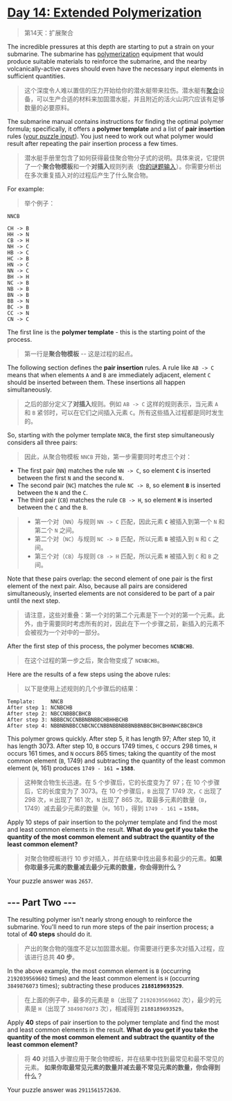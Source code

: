 # [Day 14: Extended Polymerization](https://adventofcode.com/2021/day/14)

> 第14天：扩展聚合

The incredible pressures at this depth are starting to put a strain on your submarine. The submarine has [polymerization](https://en.wikipedia.org/wiki/Polymerization) equipment that would produce suitable materials to reinforce the submarine, and the nearby volcanically-active caves should even have the necessary input elements in sufficient quantities.

> 这个深度令人难以置信的压力开始给你的潜水艇带来拉伤。潜水艇有[聚合](https://en.wikipedia.org/wiki/Polymerization)设备，可以生产合适的材料来加固潜水艇，并且附近的活火山洞穴应该有足够数量的必要原料。

The submarine manual contains instructions for finding the optimal polymer formula; specifically, it offers a **polymer template** and a list of **pair insertion** rules ([your puzzle input](day14.txt)). You just need to work out what polymer would result after repeating the pair insertion process a few times.

> 潜水艇手册里包含了如何获得最佳聚合物分子式的说明。具体来说，它提供了一个**聚合物模板**和一个**对插入**规则列表（[你的谜题输入](day14.txt)）。你需要分析出在多次重复插入对的过程后产生了什么聚合物。

For example:

> 举个例子：

```'
NNCB

CH -> B
HH -> N
CB -> H
NH -> C
HB -> C
HC -> B
HN -> C
NN -> C
BH -> H
NC -> B
NB -> B
BN -> B
BB -> N
BC -> B
CC -> N
CN -> C
```

The first line is the **polymer template** - this is the starting point of the process.

> 第一行是**聚合物模板** -- 这是过程的起点。

The following section defines the **pair insertion** rules. A rule like `AB -> C` means that when elements `A` and `B` are immediately adjacent, element `C` should be inserted between them. These insertions all happen simultaneously.

> 之后的部分定义了**对插入**规则。例如 `AB -> C` 这样的规则表示，当元素 `A` 和 `B` 紧邻时，可以在它们之间插入元素 `C`。所有这些插入过程都是同时发生的。

So, starting with the polymer template `NNCB`, the first step simultaneously considers all three pairs:

> 因此，从聚合物模板 `NNCB` 开始，第一步需要同时考虑三个对：

- The first pair (`NN`) matches the rule `NN -> C`, so element **`C`** is inserted between the first `N` and the second `N.`
- The second pair (`NC`) matches the rule `NC -> B`, so element **`B`** is inserted between the `N` and the `C`.
- The third pair (`CB`) matches the rule `CB -> H`, so element **`H`** is inserted between the `C` and the `B`.

> - 第一个对（`NN`）与规则 `NN -> C` 匹配，因此元素 **`C`** 被插入到第一个 `N` 和第二个 `N` 之间。
> - 第二个对（`NC`）与规则 `NC -> B` 匹配，所以元素 **`B`** 被插入到 `N` 和 `C` 之间。
> - 第三个对（`CB`）与规则 `CB -> H` 匹配，所以元素 **`H`** 被插入到 `C` 和 `B` 之间。

Note that these pairs overlap: the second element of one pair is the first element of the next pair. Also, because all pairs are considered simultaneously, inserted elements are not considered to be part of a pair until the next step.

> 请注意，这些对重叠：第一个对的第二个元素是下一个对的第一个元素。此外，由于需要同时考虑所有的对，因此在下一个步骤之前，新插入的元素不会被视为一个对中的一部分。

After the first step of this process, the polymer becomes `N`**`C`**`N`**`B`**`C`**`H`**`B`.

> 在这个过程的第一步之后，聚合物变成了 `N`**`C`**`N`**`B`**`C`**`H`**`B`。

Here are the results of a few steps using the above rules:

> 以下是使用上述规则的几个步骤后的结果：

```'
Template:     NNCB
After step 1: NCNBCHB
After step 2: NBCCNBBBCBHCB
After step 3: NBBBCNCCNBBNBNBBCHBHHBCHB
After step 4: NBBNBNBBCCNBCNCCNBBNBBNBBBNBBNBBCBHCBHHNHCBBCBHCB
```

This polymer grows quickly. After step 5, it has length 97; After step 10, it has length 3073. After step 10, `B` occurs 1749 times, `C` occurs 298 times, `H` occurs 161 times, and `N` occurs 865 times; taking the quantity of the most common element (`B`, 1749) and subtracting the quantity of the least common element (`H`, 161) produces `1749 - 161 =` **`1588`**.

> 这种聚合物生长迅速。在 5 个步骤后，它的长度变为了 97；在 10 个步骤后，它的长度变为了 3073。在 10 个步骤后，`B` 出现了 1749 次，`C` 出现了 298 次，`H` 出现了 161 次，`N` 出现了 865 次。取最多元素的数量（`B`，1749）减去最少元素的数量（`H`，161），得到 `1749 - 161 =` **`1588`**。

Apply 10 steps of pair insertion to the polymer template and find the most and least common elements in the result. **What do you get if you take the quantity of the most common element and subtract the quantity of the least common element?**

> 对聚合物模板进行 10 步对插入，并在结果中找出最多和最少的元素。**如果你取最多元素的数量减去最少元素的数量，你会得到什么？**

Your puzzle answer was `2657`.

## --- Part Two ---

The resulting polymer isn't nearly strong enough to reinforce the submarine. You'll need to run more steps of the pair insertion process; a total of **40 steps** should do it.

> 产出的聚合物的强度不足以加固潜水艇。你需要进行更多次对插入过程，应该进行总共 **40 步**。

In the above example, the most common element is `B` (occurring `2192039569602` times) and the least common element is `H` (occurring `3849876073` times); subtracting these produces **`2188189693529`**.

> 在上面的例子中，最多的元素是 `B`（出现了 `2192039569602` 次），最少的元素是 `H`（出现了 `3849876073` 次），相减得到 **`2188189693529`**。

Apply **40** steps of pair insertion to the polymer template and find the most and least common elements in the result. **What do you get if you take the quantity of the most common element and subtract the quantity of the least common element?**

> 将 **40** 对插入步骤应用于聚合物模板，并在结果中找到最常见和最不常见的元素。 **如果你取最常见元素的数量并减去最不常见元素的数量，你会得到什么？**

Your puzzle answer was `2911561572630`.
